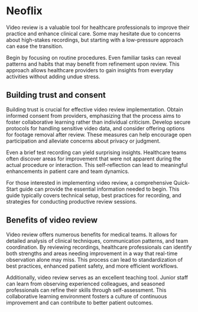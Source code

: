 # Neoflix

Video review is a valuable tool for healthcare professionals to improve their practice and enhance clinical care. Some may hesitate due to concerns about high-stakes recordings, but starting with a low-pressure approach can ease the transition.

Begin by focusing on routine procedures. Even familiar tasks can reveal patterns and habits that may benefit from refinement upon review. This approach allows healthcare providers to gain insights from everyday activities without adding undue stress.

## **Building trust and consent**

Building trust is crucial for effective video review implementation. Obtain informed consent from providers, emphasizing that the process aims to foster collaborative learning rather than individual criticism. Develop secure protocols for handling sensitive video data, and consider offering options for footage removal after review. These measures can help encourage open participation and alleviate concerns about privacy or judgment.

Even a brief test recording can yield surprising insights. Healthcare teams often discover areas for improvement that were not apparent during the actual procedure or interaction. This self-reflection can lead to meaningful enhancements in patient care and team dynamics.

For those interested in implementing video review, a comprehensive Quick-Start guide can provide the essential information needed to begin. This guide typically covers technical setup, best practices for recording, and strategies for conducting productive review sessions.

## **Benefits of video review**

Video review offers numerous benefits for medical teams. It allows for detailed analysis of clinical techniques, communication patterns, and team coordination. By reviewing recordings, healthcare professionals can identify both strengths and areas needing improvement in a way that real-time observation alone may miss. This process can lead to standardization of best practices, enhanced patient safety, and more efficient workflows.

Additionally, video review serves as an excellent teaching tool. Junior staff can learn from observing experienced colleagues, and seasoned professionals can refine their skills through self-assessment. This collaborative learning environment fosters a culture of continuous improvement and can contribute to better patient outcomes.
